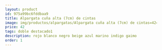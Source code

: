 ```yaml
---
layout: product
id: 975a99bc6fddbaa9
title: Alpargata cuña alta (7cm) de cintas
image: img/productos/alpargatas/Alpargata cuña alta (7cm) de cintas=42=doble destacado1=rojo blanco negro beige azul marino indigo gaimo.webp
price: 42
tags: doble destacado1
description: rojo blanco negro beige azul marino indigo gaimo
order: 1
---
```

